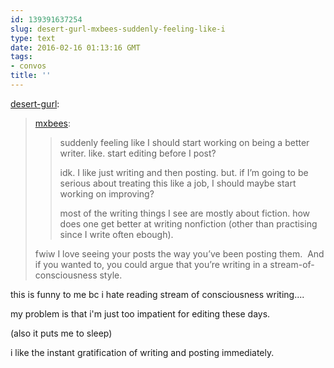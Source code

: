 ```yaml
---
id: 139391637254
slug: desert-gurl-mxbees-suddenly-feeling-like-i
type: text
date: 2016-02-16 01:13:16 GMT
tags:
- convos
title: ''
---
```

<p><a class="tumblr_blog" href="http://desert-gurl.tumblr.com/post/139391238596">desert-gurl</a>:</p>
<blockquote>
<p><a class="tumblr_blog" href="http://mxbees.tumblr.com/post/139387531869">mxbees</a>:</p>
<blockquote>
<p>suddenly feeling like I should start working on being a better writer. like. start editing before I post? </p>

<p>idk. I like just writing and then posting. but. if I’m going to be serious about treating this like a job, I should maybe start working on improving? </p>

<p>most of the writing things I see are mostly about fiction. how does one get better at writing nonfiction (other than practising since I write often ebough).</p>
</blockquote>
<p>fwiw I love seeing your posts the way you’ve been posting them.  And if you wanted to, you could argue that you’re writing in a stream-of-consciousness style.</p>
</blockquote>

this is funny to me bc i hate reading stream of consciousness writing....

my problem is that i'm just too impatient for editing these days.

(also it puts me to sleep)

i like the instant gratification of writing and posting immediately.